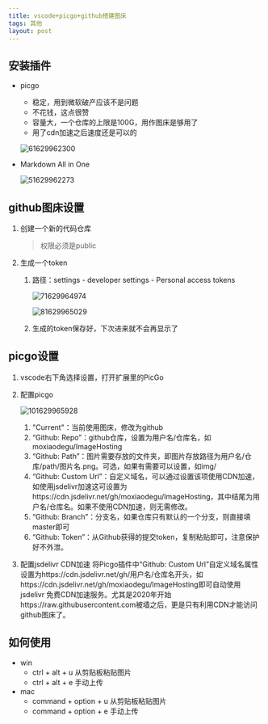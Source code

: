 ```yaml
---
title: vscode+picgo+github搭建图床
tags: 其他
layout: post
---
```


## 安装插件

- picgo
  - 稳定，用到微软破产应该不是问题
  - 不花钱，这点很赞
  - 容量大，一个仓库的上限是100G，用作图床是够用了
  - 用了cdn加速之后速度还是可以的
  
   ![61629962300](https://cdn.jsdelivr.net/gh/moxiaodegu/ImageHosting/imagesBlogs/61629962300.jpg)

- Markdown All in One

   ![51629962273](https://cdn.jsdelivr.net/gh/moxiaodegu/ImageHosting/imagesBlogs/51629962273.jpg)

## github图床设置

1. 创建一个新的代码仓库
   > 权限必须是public
2. 生成一个token
   1. 路径：settings - developer settings - Personal access tokens

      ![71629964974](https://cdn.jsdelivr.net/gh/moxiaodegu/ImageHosting/imagesBlogs/71629964974.jpg)

      ![81629965029](https://cdn.jsdelivr.net/gh/moxiaodegu/ImageHosting/imagesBlogs/81629965029.jpg)

   2. 生成的token保存好，下次进来就不会再显示了

## picgo设置

1. vscode右下角选择设置，打开扩展里的PicGo
2. 配置picgo

   ![101629965928](https://cdn.jsdelivr.net/gh/moxiaodegu/ImageHosting/imagesBlogs/101629965928.jpg)

   1. "Current"：当前使用图床，修改为github
   2. “Github: Repo”：github仓库，设置为用户名/仓库名，如moxiaodegu/ImageHosting
   3. “Github: Path”：图片需要存放的文件夹，即图片存放路径为用户名/仓库/path/图片名.png。可选，如果有需要可以设置，如img/
   4. “Github: Custom Url”：自定义域名，可以通过设置该项使用CDN加速，如使用jsdelivr加速这可设置为https://cdn.jsdelivr.net/gh/moxiaodegu/ImageHosting，其中结尾为用户名/仓库名。如果不使用CDN加速，则无需修改。
   5. “Github: Branch”：分支名，如果仓库只有默认的一个分支，则直接填master即可
   6. “Github: Token”：从Github获得的提交token，复制粘贴即可，注意保护好不外泄。
3. 配置jsdelivr CDN加速
    将Picgo插件中“Github: Custom Url”自定义域名属性设置为https://cdn.jsdelivr.net/gh/用户名/仓库名开头，如https://cdn.jsdelivr.net/gh/moxiaodegu/ImageHosting即可自动使用jsdelivr 免费CDN加速服务。尤其是2020年开始https://raw.githubusercontent.com被墙之后，更是只有利用CDN才能访问github图床了。

## 如何使用

- win
  - ctrl + alt + u 从剪贴板粘贴图片
  - ctrl + alt + e 手动上传
- mac
  - command + option + u 从剪贴板粘贴图片
  - command + option + e 手动上传
